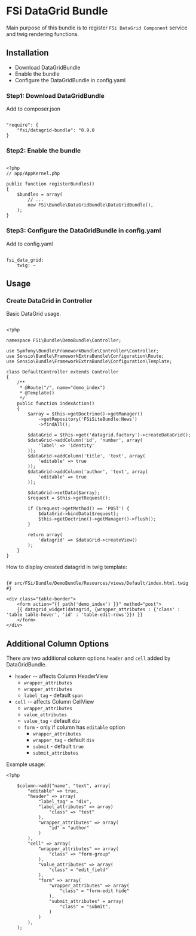 # FSi DataGrid Bundle #

Main purpose of this bundle is to register ``FSi DataGrid Component`` service 
and twig rendering functions. 

## Installation ##

* Download DataGridBundle
* Enable the bundle
* Configure the DataGridBundle in config.yaml 

### Step1: Download DataGridBundle ###

Add to composer.json 

```

"require": {
    "fsi/datagrid-bundle": "0.9.0
}

```

### Step2: Enable the bundle ###

```
    
<?php
// app/AppKernel.php

public function registerBundles()
{
    $bundles = array(
        // ...
        new FSi\Bundle\DataGridBundle\DataGridBundle(),
    );
}

```

### Step3: Configure the DataGridBundle in config.yaml ###

Add to config.yaml 

```
    
fsi_data_grid: 
    twig: ~

```

## Usage ##

### Create DataGrid in Controller ###

Basic DataGrid usage.

```

<?php

namespace FSi\Bundle\DemoBundle\Controller;

use Symfony\Bundle\FrameworkBundle\Controller\Controller;
use Sensio\Bundle\FrameworkExtraBundle\Configuration\Route;
use Sensio\Bundle\FrameworkExtraBundle\Configuration\Template;

class DefaultController extends Controller
{
    /**
     * @Route("/", name="demo_index")
     * @Template()
     */
    public function indexAction()
    {
        $array = $this->getDoctrine()->getManager()
            ->getRepository('FSiSiteBundle:News')
            ->findAll();

        $dataGrid = $this->get('datagrid.factory')->createDataGrid();
        $dataGrid->addColumn('id', 'number', array(
            'label' => 'identity'
        ));
        $dataGrid->addColumn('title', 'text', array(
            'editable' => true
        ));        
        $dataGrid->addColumn('author', 'text', array(
            'editable' => true
        ));  
               
        $dataGrid->setData($array);
        $request = $this->getRequest();

        if ($request->getMethod() == 'POST') {
            $dataGrid->bindData($request);
            $this->getDoctrine()->getManager()->flush();
        }

        return array(
            'datagrid' => $dataGrid->createView()
        );
    }
}

```

How to display created datagrid in twig template: 

```

{# src/FSi/Bundle/DemoBundle/Resources/views/Default/index.html.twig #}

<div class="table-border">
    <form action="{{ path('demo_index') }}" method="post">
    {{ datagrid_widget(datagrid, {wrapper_attributes : {'class' : 'table table-hover', 'id' : 'table-edit-rows'}}) }}
    </form>
</div>

```

## Additional Column Options ##

There are two additional column options ``header`` and ``cell`` added by DataGridBundle.

* ``header`` -- affects Column HeaderView
    * ``wrapper_attributes``
    * ``wrapper_attributes``
    * ``label_tag`` - default ``span``
* ``cell`` -- affects Column CellView
    * ``wrapper_attributes``
    * ``value_attributes``
    * ``value_tag`` - default ``div``
    * ``form`` - only if column has ``editable`` option
        * ``wrapper_attributes``
        * ``wrapper_tag`` - default ``div``
        * ``submit`` - default ``true``
        * ``submit_attributes`` 

Example usage: 

```
<?php
    
    $column->add("name", "text", array(
        "editable" => true,
        "header" => array(
            "label_tag" = "div",
            "label_attributes" => array)
                "class" => "test"
            ),
            "wrapper_attributes" => array(
                "id" = "author"
            )
        ),
        "cell" => array(
            "wrapper_attributes" => array(
                "class" => "form-group"
            ),
            "value_attributes" => array(
                "class" = "edit_field"
            ),
            "form" => array(
                "wrapper_attributes" => array(
                    "class" = "form-edit hide"
                ),
                "submit_attributes" = array(
                    "class" = "submit",
                )
            )
        ),
    );

```


